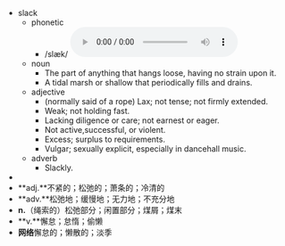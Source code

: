 - slack
	- phonetic
		- /slæk/
		  <audio controls><source src="https://api.dictionaryapi.dev/media/pronunciations/en/slack-au.mp3"></audio>
	- noun
		- The part of anything that hangs loose, having no strain upon it.
		- A tidal marsh or shallow that periodically fills and drains.
	- adjective
		- (normally said of a rope) Lax; not tense; not firmly extended.
		- Weak; not holding fast.
		- Lacking diligence or care; not earnest or eager.
		- Not active,successful, or violent.
		- Excess; surplus to requirements.
		- Vulgar; sexually explicit, especially in dancehall music.
	- adverb
		- Slackly.
-
- **adj.**不紧的；松弛的；萧条的；冷清的
- **adv.**松弛地；缓慢地；无力地；不充分地
- **n.**（绳索的）松弛部分；闲置部分；煤屑；煤末
- **v.**懈怠；怠惰；偷懒
- **网络**懈怠的；懒散的；淡季